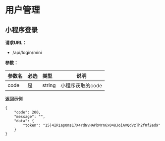 # 用户管理

## 小程序登录

**请求URL：**

- /api/login/mini

**参数：**

| 参数名  | 必选 | 类型     | 说明         |
|:-----|:---|:-------|------------|
| code | 是  | string | 小程序获取的code |


**返回示例**

``` 
{
    "code": 200,
    "message": "",
    "data": {
        "token": "15|4IR1apOms17X4YdNvHAPbMYn6x048JoiAVQdVzTh2f0f2ed9"
    }
}
```


